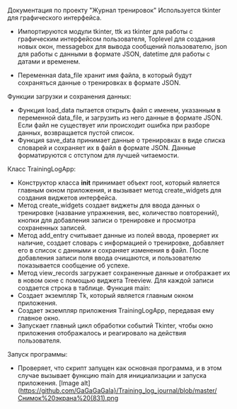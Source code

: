 Документация по проекту "Журнал тренировок"
Используется tkinter для графического интерфейса.

- Импортируются модули tkinter, ttk из tkinter для работы с графическим интерфейсом пользователя, Toplevel для создания
 новых окон, messagebox для вывода сообщений пользователю, json для работы с данными в формате JSON, datetime для работы
  с датами и временем.

- Переменная data_file хранит имя файла, в который будут сохраняться данные о тренировках в формате JSON.

Функции загрузки и сохранения данных:
- Функция load_data пытается открыть файл с именем, указанным в переменной data_file, и загрузить из него данные в
 формате JSON. Если файл не существует или происходит ошибка при разборе данных, возвращается пустой список.
- Функция save_data принимает данные о тренировках в виде списка словарей и сохраняет их в файл в формате JSON.
 Данные форматируются с отступом для лучшей читаемости.

Класс TrainingLogApp:
- Конструктор класса __init__ принимает объект root, который является главным окном приложения, и вызывает метод
create_widgets для создания виджетов интерфейса.
- Метод create_widgets создает виджеты для ввода данных о тренировке (название упражнения, вес, количество повторений),
 кнопки для добавления записи о тренировке и просмотра сохраненных записей.
- Метод add_entry считывает данные из полей ввода, проверяет их наличие, создает словарь с информацией о тренировке,
 добавляет его в список с данными и сохраняет изменения в файл. После добавления записи поля ввода очищаются, и
  пользователю показывается сообщение об успехе.
- Метод view_records загружает сохраненные данные и отображает их в новом окне с помощью виджета Treeview. Для каждой
записи создается строка в таблице.
Функция main:
- Создает экземпляр Tk, который является главным окном приложения.
- Создает экземпляр приложения TrainingLogApp, передавая ему главное окно.
- Запускает главный цикл обработки событий Tkinter, чтобы окно приложения отображалось и реагировало на действия пользователя.

Запуск программы:
- Проверяет, что скрипт запущен как основная программа, и в этом случае вызывает функцию main для инициализации и
 запуска приложения.
[Image alt](https://github.com/GaGaGaGala}/Training_log_journal/blob/master/Снимок%20экрана%20(831).png
